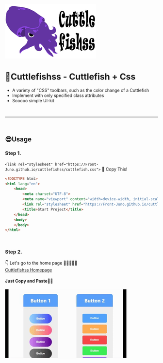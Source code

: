 <a href="https://front-juno.github.io/cuttlefishss/" target="_blank"><img src="image/cuttlefishss.png" width="300px"></a>

# **🦑Cuttlefishss** - Cuttlefish + Css

- A variety of "CSS" toolbars, such as the color change of a Cuttlefish<br/>
- Implement with only specified class attributes
- Sooooo simple UI-kit

<br/>

--------
<br/>

## **😎Usage**

### **Step 1.**

`<link rel="stylesheet" href="https://Front-Juno.github.io/cuttlefishss/cuttlefish.css">` 📝 Copy This!

```html
<!DOCTYPE html>
<html lang="en">
    <head>
        <meta charset="UTF-8">
        <meta name="viewport" content="width=device-width, initial-scale=1.0">
        <link rel="stylesheet" href="https://Front-Juno.github.io/cuttlefishss/cuttlefish.css"> 👈 Here
        <title>Start Project</title>
    </head>
    <body>
    </body>
</html>
```
<br/>

### **Step 2.**

👇  Let's go to the home page 🏃‍♀️🏃‍♂️💨<br/>
<a href="https://front-juno.github.io/cuttlefishss/" target="_blank">Cuttlefishss Homepage</a>

#### Just Copy and Paste💁‍♂️

<img src="image/usage.gif">











